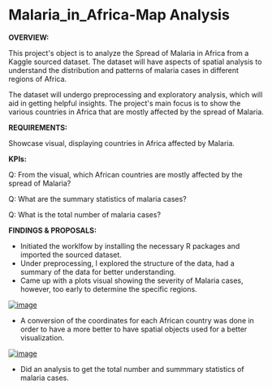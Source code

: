 # Malaria_in_Africa-Map Analysis

**OVERVIEW:**

This project's object is to analyze the Spread of Malaria in Africa from a Kaggle sourced dataset. The dataset will have aspects of spatial analysis to understand the distribution and patterns of malaria cases in different regions of Africa.

The dataset will undergo preprocessing and exploratory analysis, which will aid in getting helpful insights. The project's main focus is to show the various countries in Africa that are mostly affected by the spread of Malaria. 

**REQUIREMENTS:**

Showcase visual, displaying countries in Africa affected by Malaria. 

**KPIs:**

Q: From the visual, which African countries are mostly affected by the spread of Malaria?

Q: What are the summary statistics of malaria cases?

Q: What is the total number of malaria cases?

**FINDINGS & PROPOSALS:**

- Initiated the worklfow by installing the necessary R packages and imported the sourced dataset.
- Under preprocessing, I explored the structure of the data, had a summary of the data for better understanding.
- Came up with a plots visual showing the severity of Malaria cases, however, too early to determine the specific regions.

[![image](plotspots.png)](https://github.com/mukunjufelicity/Malaria_in_Africa_R-Map-Analysis/blob/f08a8b527d135973e32ced6a2ad8854094c58dec/chunks/plotspots.png)

  
- A conversion of the coordinates for each African country was done in order to have a more better to have spatial objects used for a better visualization.

[![image](africamap.png)](https://github.com/mukunjufelicity/Malaria_in_Africa_R-Map-Analysis/blob/1d8b512cc3b3ca3e1974fec67387ebcf183b5784/chunks/africamap.png)

  
- Did an analysis to get the total number and summmary statistics of malaria cases.








 
